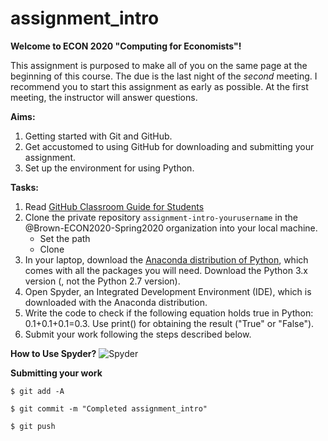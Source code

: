# assignment_intro
**Welcome to ECON 2020 "Computing for Economists"!**

This assignment is purposed to make all of you on the same page at the beginning of this course. 
The due is the last night of the *second* meeting. I recommend you to start this assignment as early as possible. At the first meeting, the instructor will answer questions. 

**Aims:**
1. Getting started with Git and GitHub. 
1. Get accustomed to using GitHub for downloading and submitting your assignment. 
1. Set up the environment for using Python.

**Tasks:**
1. Read [GitHub Classroom Guide for Students](https://github.com/jfiksel/github-classroom-for-students)
1. Clone the private repository `assignment-intro-yourusername` in the @Brown-ECON2020-Spring2020 organization into your local machine. 
   + Set the path
   + Clone
1. In your laptop, download the [Anaconda distribution of Python](https://www.anaconda.com/distribution/), which comes with all the packages you will need. Download the Python 3.x version (, not the Python 2.7 version).
1. Open Spyder, an Integrated Development Environment (IDE), which is downloaded with the Anaconda distribution. 
1. Write the code to check if the following equation holds true in Python: 0.1+0.1+0.1=0.3. Use print() for obtaining the result ("True" or "False"). 
1. Submit your work following the steps described below. 



**How to Use Spyder?**
![Spyder](https://dl.dropboxusercontent.com/s/vqb91hwjyoecd5u/fig_spyder_1.png?dl=0 "Spyder")

**Submitting your work**

`$ git add -A`

`$ git commit -m "Completed assignment_intro"`

`$ git push`

